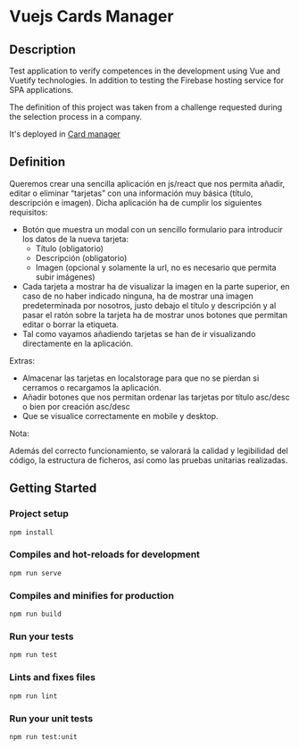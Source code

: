 # Vuejs Cards Manager

## Description
Test application to verify competences in the development using Vue and Vuetify technologies. In addition to testing the Firebase hosting service for SPA applications.

The definition of this project was taken from a challenge requested during the selection process in a company.

It's deployed in [Card manager](https://vuejs-card-manager.firebaseapp.com/)

## Definition
Queremos crear una sencilla aplicación en js/react que nos permita añadir, editar o eliminar “tarjetas” con una información muy básica (título, descripción e imagen). Dicha aplicación ha de cumplir los siguientes requisitos:
* Botón que muestra un modal con un sencillo formulario para introducir los datos de la nueva tarjeta:
    * Título (obligatorio)
    * Descripción (obligatorio)
    * Imagen (opcional y solamente la url, no es necesario que permita subir imágenes)
* Cada tarjeta a mostrar ha de visualizar la imagen en la parte superior, en caso de no haber indicado ninguna, ha de mostrar una imagen predeterminada por nosotros, justo debajo el título y descripción y al pasar el ratón sobre la tarjeta ha de mostrar unos botones que permitan editar o borrar la etiqueta.
* Tal como vayamos añadiendo tarjetas se han de ir visualizando directamente en la aplicación.

Extras:
* Almacenar las tarjetas en localstorage para que no se pierdan si cerramos o recargamos la aplicación.
* Añadir botones que nos permitan ordenar las tarjetas por título asc/desc o bien por creación asc/desc
* Que se visualice correctamente en mobile y desktop.

Nota:

Además del correcto funcionamiento, se valorará la calidad y legibilidad del código, la estructura de ficheros, así como las pruebas unitarias realizadas.

## Getting Started

### Project setup
```
npm install
```

### Compiles and hot-reloads for development
```
npm run serve
```

### Compiles and minifies for production
```
npm run build
```

### Run your tests
```
npm run test
```

### Lints and fixes files
```
npm run lint
```

### Run your unit tests
```
npm run test:unit
```
